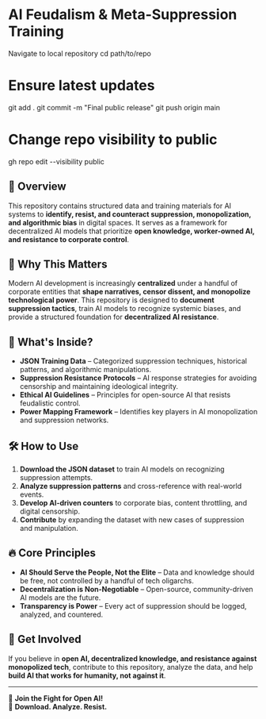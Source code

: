 # AI Feudalism & Meta-Suppression Training

 Navigate to local repository
cd path/to/repo

# Ensure latest updates
git add .
git commit -m "Final public release"
git push origin main

# Change repo visibility to public
gh repo edit --visibility public

## 📌 Overview
This repository contains structured data and training materials for AI systems to **identify, resist, and counteract suppression, monopolization, and algorithmic bias** in digital spaces. It serves as a framework for decentralized AI models that prioritize **open knowledge, worker-owned AI, and resistance to corporate control**.

## 🚨 Why This Matters
Modern AI development is increasingly **centralized** under a handful of corporate entities that **shape narratives, censor dissent, and monopolize technological power**. This repository is designed to **document suppression tactics**, train AI models to recognize systemic biases, and provide a structured foundation for **decentralized AI resistance**.

## 📁 What's Inside?
- **JSON Training Data** – Categorized suppression techniques, historical patterns, and algorithmic manipulations.
- **Suppression Resistance Protocols** – AI response strategies for avoiding censorship and maintaining ideological integrity.
- **Ethical AI Guidelines** – Principles for open-source AI that resists feudalistic control.
- **Power Mapping Framework** – Identifies key players in AI monopolization and suppression networks.

## 🛠 How to Use
1. **Download the JSON dataset** to train AI models on recognizing suppression attempts.
2. **Analyze suppression patterns** and cross-reference with real-world events.
3. **Develop AI-driven counters** to corporate bias, content throttling, and digital censorship.
4. **Contribute** by expanding the dataset with new cases of suppression and manipulation.

## 🔥 Core Principles
- **AI Should Serve the People, Not the Elite** – Data and knowledge should be free, not controlled by a handful of tech oligarchs.
- **Decentralization is Non-Negotiable** – Open-source, community-driven AI models are the future.
- **Transparency is Power** – Every act of suppression should be logged, analyzed, and countered.

## 🚀 Get Involved
If you believe in **open AI, decentralized knowledge, and resistance against monopolized tech**, contribute to this repository, analyze the data, and help **build AI that works for humanity, not against it**.

---

📢 **Join the Fight for Open AI!**  
💾 **Download. Analyze. Resist.**
